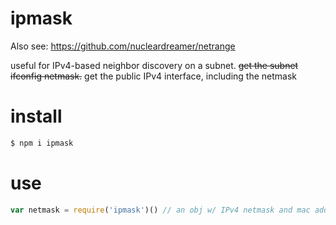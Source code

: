 # ipmask

Also see: https://github.com/nucleardreamer/netrange

useful for IPv4-based neighbor discovery on a subnet. ~~get the subnet ifconfig
netmask.~~ get the public IPv4 interface, including the netmask

# install
```bash
$ npm i ipmask
```

#  use
```js
var netmask = require('ipmask')() // an obj w/ IPv4 netmask and mac address
```
